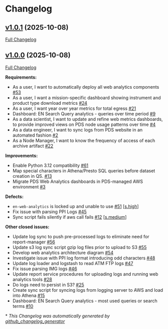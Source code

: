 # Changelog

## [v1.0.1](https://github.com/NASA-PDS/web-analytics/tree/v1.0.1) (2025-10-08)

[Full Changelog](https://github.com/NASA-PDS/web-analytics/compare/v1.0.0...v1.0.1)

## [v1.0.0](https://github.com/NASA-PDS/web-analytics/tree/v1.0.0) (2025-10-08)

[Full Changelog](https://github.com/NASA-PDS/web-analytics/compare/d6977fda23e31e92e8229725ad26c02e0e665157...v1.0.0)

**Requirements:**

- As a user, I want to automatically deploy all web analytics components [\#53](https://github.com/NASA-PDS/web-analytics/issues/53)
- As a user, I want a mission-specific dashboard showing instrument and product type download metrics [\#24](https://github.com/NASA-PDS/web-analytics/issues/24)
- As a user, I want year over year metrics for total egress [\#21](https://github.com/NASA-PDS/web-analytics/issues/21)
- Dashboard: EN Search Query analytics - queries over time period [\#9](https://github.com/NASA-PDS/web-analytics/issues/9)
- As a data scientist, I want to update and refine web metrics dashboards, to provide improved views on PDS node usage patterns over time [\#4](https://github.com/NASA-PDS/web-analytics/issues/4)
- As a data engineer, I want to sync logs from PDS website in an automated fashion [\#2](https://github.com/NASA-PDS/web-analytics/issues/2)
- As a Node Manager, I want to know the frequency of access of each archive artifact [\#22](https://github.com/NASA-PDS/web-analytics/issues/22)

**Improvements:**

- Enable Python 3.12 compatibility [\#61](https://github.com/NASA-PDS/web-analytics/issues/61)
- Map special characters in Athena/Presto SQL queries before dataset creation in QS. [\#13](https://github.com/NASA-PDS/web-analytics/issues/13)
- Migrate PDS Web Analytics dashboards in PDS-managed AWS environment [\#3](https://github.com/NASA-PDS/web-analytics/issues/3)

**Defects:**

- `en-web-analytics` is locked up and unable to use [\#51](https://github.com/NASA-PDS/web-analytics/issues/51) [[s.high](https://github.com/NASA-PDS/web-analytics/labels/s.high)]
- Fix issue with parsing PPI Logs [\#45](https://github.com/NASA-PDS/web-analytics/issues/45)
- Sync script fails silently if aws call fails [\#12](https://github.com/NASA-PDS/web-analytics/issues/12) [[s.medium](https://github.com/NASA-PDS/web-analytics/labels/s.medium)]

**Other closed issues:**

- Update log sync to push pre-processed logs to eliminate need for report-manager [\#56](https://github.com/NASA-PDS/web-analytics/issues/56)
- Update s3 log sync script gzip log files prior to upload to S3 [\#55](https://github.com/NASA-PDS/web-analytics/issues/55)
- Develop web analytics architecture diagram [\#54](https://github.com/NASA-PDS/web-analytics/issues/54)
- Investigate issue with PPI log format introducing odd characters [\#48](https://github.com/NASA-PDS/web-analytics/issues/48)
- Update log loader and logstash to read ATM FTP logs [\#47](https://github.com/NASA-PDS/web-analytics/issues/47)
- Fix issue parsing IMG logs [\#46](https://github.com/NASA-PDS/web-analytics/issues/46)
- Update report service procedures for uploading logs and running web analytics tools [\#28](https://github.com/NASA-PDS/web-analytics/issues/28)
- Do logs need to persist in S3? [\#25](https://github.com/NASA-PDS/web-analytics/issues/25)
- Create sync script for syncing logs from logging server to AWS and load into Athena [\#15](https://github.com/NASA-PDS/web-analytics/issues/15)
- Dashboard: EN Search Query analytics - most used queries or search terms [\#10](https://github.com/NASA-PDS/web-analytics/issues/10)



\* *This Changelog was automatically generated by [github_changelog_generator](https://github.com/github-changelog-generator/github-changelog-generator)*
